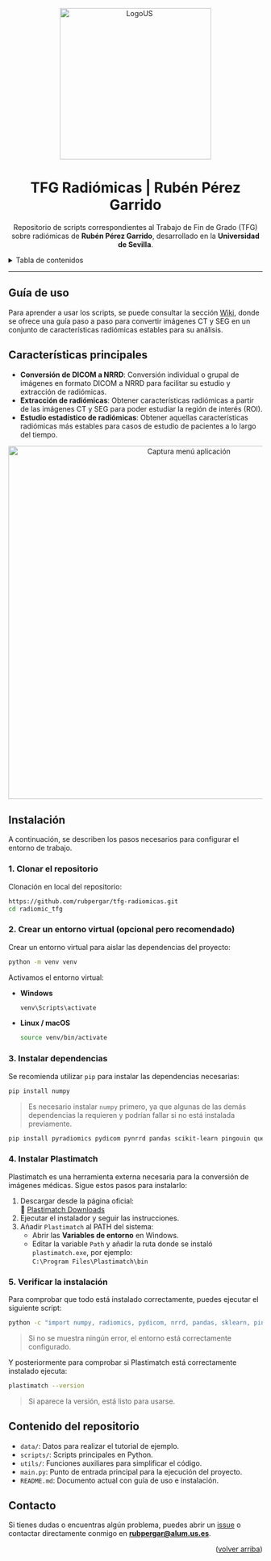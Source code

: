 <a name="readme-top"></a>

<div align="center">

<a> 
  <img width="300px" src="https://www.us.es/sites/default/files/inline-images/US-marca-principal.png" alt="LogoUS" />
</a>

# TFG Radiómicas | Rubén Pérez Garrido

Repositorio de scripts correspondientes al Trabajo de Fin de Grado (TFG) sobre radiómicas de **Rubén Pérez Garrido**, desarrollado en la **Universidad de Sevilla**.

</div>

<details>
<summary>Tabla de contenidos</summary>

- [Guía de uso](#guía-de-uso)
- [Características principales](#características-principales)
- [Instalación](#instalación)
  - [1. Clonar el repositorio](#1-clonar-el-repositorio)
  - [2. Crear un entorno virtual](#2-crear-un-entorno-virtual-opcional-pero-recomendado)
  - [3. Instalar dependencias](#3-instalar-dependencias)
  - [4. Instalar Plastimatch](#4-instalar-plastimatch)
  - [5. Verificar la instalación](#5-verificar-la-instalación)
- [Contenido del repositorio](#contenido-del-repositorio)
- [Contacto](#contacto)

</details>

---

## Guía de uso

Para aprender a usar los scripts, se puede consultar la sección [Wiki](https://github.com/rubpergar/radiomic_tfg/wiki), donde se ofrece una guía paso a paso para convertir imágenes CT y SEG en un conjunto de características radiómicas estables para su análisis.

## Características principales
- **Conversión de DICOM a NRRD**: Conversión individual o grupal de imágenes en formato DICOM a NRRD para facilitar su estudio y extracción de radiómicas.
- **Extracción de radiómicas**: Obtener características radiómicas a partir de las imágenes CT y SEG para poder estudiar la región de interés (ROI).
- **Estudio estadístico de radiómicas**: Obtener aquellas características radiómicas más estables para casos de estudio de pacientes a lo largo del tiempo.

<div align="center"> 
  <a> 
    <img width="700px" src="https://github.com/user-attachments/assets/183e662a-ef60-4380-9f0d-9389f23dcfbe" alt="Captura menú aplicación" />
  </a>
</div>

## Instalación

A continuación, se describen los pasos necesarios para configurar el entorno de trabajo.

### 1. Clonar el repositorio

Clonación en local del repositorio:

```bash
https://github.com/rubpergar/tfg-radiomicas.git
cd radiomic_tfg
```

### 2. Crear un entorno virtual (opcional pero recomendado)

Crear un entorno virtual para aislar las dependencias del proyecto:

```bash
python -m venv venv
```

Activamos el entorno virtual:

- **Windows**
  ```cmd
  venv\Scripts\activate
  ```

- **Linux / macOS**
  ```bash
  source venv/bin/activate
  ```

### 3. Instalar dependencias

Se recomienda utilizar `pip` para instalar las dependencias necesarias:

```bash
pip install numpy
```
> Es necesario instalar `numpy` primero, ya que algunas de las demás dependencias la requieren y podrían fallar si no está instalada previamente.


```bash
pip install pyradiomics pydicom pynrrd pandas scikit-learn pingouin questionary argparse colorama
```

### 4. Instalar Plastimatch

Plastimatch es una herramienta externa necesaria para la conversión de imágenes médicas. Sigue estos pasos para instalarlo:

1. Descargar desde la página oficial:  
   🔗 [Plastimatch Downloads](https://sourceforge.net/projects/plastimatch/)
2. Ejecutar el instalador y seguir las instrucciones.
3. Añadir `Plastimatch` al PATH del sistema:
   - Abrir las **Variables de entorno** en Windows.
   - Editar la variable `Path` y añadir la ruta donde se instaló `plastimatch.exe`, por ejemplo:  
     `C:\Program Files\Plastimatch\bin`

### 5. Verificar la instalación

Para comprobar que todo está instalado correctamente, puedes ejecutar el siguiente script:

```bash
python -c "import numpy, radiomics, pydicom, nrrd, pandas, sklearn, pingouin, questionary, argparse, colorama; print('Instalación correcta')"
```
> Si no se muestra ningún error, el entorno está correctamente configurado.

Y posteriormente para comprobar si Plastimatch está correctamente instalado ejecuta:

```bash
plastimatch --version
```
> Si aparece la versión, está listo para usarse.


## Contenido del repositorio

- `data/`: Datos para realizar el tutorial de ejemplo.
- `scripts/`: Scripts principales en Python.
- `utils/`: Funciones auxiliares para simplificar el código.
- `main.py`: Punto de entrada principal para la ejecución del proyecto.
- `README.md`: Documento actual con guía de uso e instalación.

## Contacto

Si tienes dudas o encuentras algún problema, puedes abrir un [issue](https://github.com/rubpergar/radiomic_tfg/issues) o contactar directamente conmigo en **rubpergar@alum.us.es**.

<p align="right">(<a href="#readme-top">volver arriba</a>)</p>
